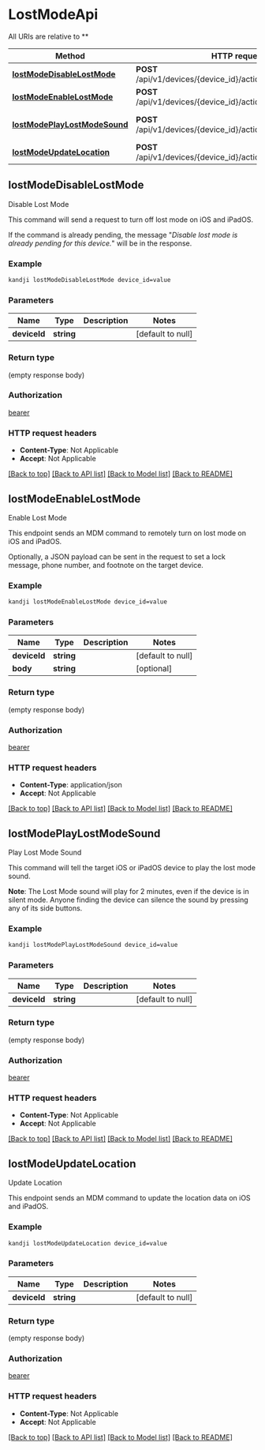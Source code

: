 # LostModeApi

All URIs are relative to **

Method | HTTP request | Description
------------- | ------------- | -------------
[**lostModeDisableLostMode**](LostModeApi.md#lostModeDisableLostMode) | **POST** /api/v1/devices/{device_id}/action/disablelostmode | Disable Lost Mode
[**lostModeEnableLostMode**](LostModeApi.md#lostModeEnableLostMode) | **POST** /api/v1/devices/{device_id}/action/enablelostmode | Enable Lost Mode
[**lostModePlayLostModeSound**](LostModeApi.md#lostModePlayLostModeSound) | **POST** /api/v1/devices/{device_id}/action/playlostmodesound | Play Lost Mode Sound
[**lostModeUpdateLocation**](LostModeApi.md#lostModeUpdateLocation) | **POST** /api/v1/devices/{device_id}/action/updatelocation | Update Location



## lostModeDisableLostMode

Disable Lost Mode

<p>This command will send a request to turn off lost mode on iOS and iPadOS.</p>
<p>If the command is already pending, the message &quot;<em>Disable lost mode is already pending for this device.</em>&quot; will be in the response.</p>

### Example

```bash
kandji lostModeDisableLostMode device_id=value
```

### Parameters


Name | Type | Description  | Notes
------------- | ------------- | ------------- | -------------
 **deviceId** | **string** |  | [default to null]

### Return type

(empty response body)

### Authorization

[bearer](../README.md#bearer)

### HTTP request headers

- **Content-Type**: Not Applicable
- **Accept**: Not Applicable

[[Back to top]](#) [[Back to API list]](../README.md#documentation-for-api-endpoints) [[Back to Model list]](../README.md#documentation-for-models) [[Back to README]](../README.md)


## lostModeEnableLostMode

Enable Lost Mode

<p>This endpoint sends an MDM command to remotely turn on lost mode on iOS and iPadOS.</p>
<p>Optionally, a JSON payload can be sent in the request to set a lock message, phone number, and footnote on the target device.</p>

### Example

```bash
kandji lostModeEnableLostMode device_id=value
```

### Parameters


Name | Type | Description  | Notes
------------- | ------------- | ------------- | -------------
 **deviceId** | **string** |  | [default to null]
 **body** | **string** |  | [optional]

### Return type

(empty response body)

### Authorization

[bearer](../README.md#bearer)

### HTTP request headers

- **Content-Type**: application/json
- **Accept**: Not Applicable

[[Back to top]](#) [[Back to API list]](../README.md#documentation-for-api-endpoints) [[Back to Model list]](../README.md#documentation-for-models) [[Back to README]](../README.md)


## lostModePlayLostModeSound

Play Lost Mode Sound

<p>This command will tell the target iOS or iPadOS device to play the lost mode sound.</p>
<p><strong>Note</strong>: The Lost Mode sound will play for 2 minutes, even if the device is in silent mode. Anyone finding the device can silence the sound by pressing any of its side buttons.</p>

### Example

```bash
kandji lostModePlayLostModeSound device_id=value
```

### Parameters


Name | Type | Description  | Notes
------------- | ------------- | ------------- | -------------
 **deviceId** | **string** |  | [default to null]

### Return type

(empty response body)

### Authorization

[bearer](../README.md#bearer)

### HTTP request headers

- **Content-Type**: Not Applicable
- **Accept**: Not Applicable

[[Back to top]](#) [[Back to API list]](../README.md#documentation-for-api-endpoints) [[Back to Model list]](../README.md#documentation-for-models) [[Back to README]](../README.md)


## lostModeUpdateLocation

Update Location

This endpoint sends an MDM command to update the location data on iOS and iPadOS.

### Example

```bash
kandji lostModeUpdateLocation device_id=value
```

### Parameters


Name | Type | Description  | Notes
------------- | ------------- | ------------- | -------------
 **deviceId** | **string** |  | [default to null]

### Return type

(empty response body)

### Authorization

[bearer](../README.md#bearer)

### HTTP request headers

- **Content-Type**: Not Applicable
- **Accept**: Not Applicable

[[Back to top]](#) [[Back to API list]](../README.md#documentation-for-api-endpoints) [[Back to Model list]](../README.md#documentation-for-models) [[Back to README]](../README.md)

